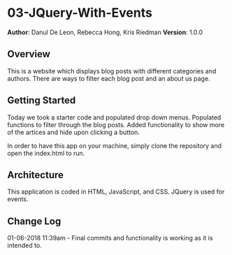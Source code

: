 # 03-JQuery-With-Events

**Author**: Danul De Leon, Rebecca Hong, Kris Riedman
**Version**: 1.0.0

## Overview
This is a website which displays blog posts with different categories and authors.  There are ways to filter each blog post and an about us page.

## Getting Started
Today we took a starter code and populated drop down menus.  Populated functions to filter through the blog posts. Added functionality to show more of the artices and hide upon clicking a button.

In order to have this app on your machine, simply clone the repository and open the index.html to run.

## Architecture

This application is coded in HTML, JavaScript, and CSS.  JQuery is used for events.

## Change Log
01-06-2018 11:39am - Final commits and functionality is working as it is intended to.